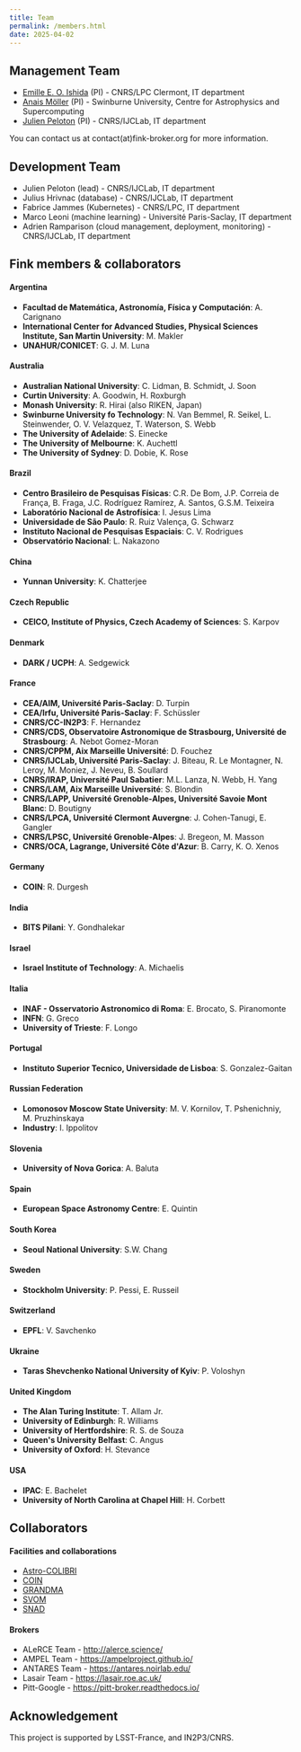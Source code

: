 ```yaml
---
title: Team
permalink: /members.html
date: 2025-04-02
---
```


## Management Team

- [Emille E. O. Ishida](https://www.emilleishida.com/) (PI) - CNRS/LPC Clermont, IT department
- [Anais Möller](http://anaismoller.github.io) (PI) - Swinburne University, Centre for Astrophysics and Supercomputing
- [Julien Peloton](https://github.com/JulienPeloton) (PI) - CNRS/IJCLab, IT department

You can contact us at contact(at)fink-broker.org for more information.

## Development Team

- Julien Peloton (lead) - CNRS/IJCLab, IT department
- Julius Hrivnac (database) - CNRS/IJCLab, IT department
- Fabrice Jammes (Kubernetes) - CNRS/LPC, IT department
- Marco Leoni (machine learning) - Université Paris-Saclay, IT department
- Adrien Ramparison (cloud management, deployment, monitoring) - CNRS/IJCLab, IT department

## Fink members & collaborators

#### Argentina

* **Facultad de Matemática, Astronomía, Física y Computación**: A. Carignano  
* **International Center for Advanced Studies, Physical Sciences Institute, San Martin University**: M. Makler
* **UNAHUR/CONICET**: G. J. M. Luna

#### Australia
* **Australian National University**: C. Lidman, B. Schmidt, J. Soon
* **Curtin University**: A. Goodwin, H. Roxburgh
* **Monash University**: R. Hirai (also RIKEN, Japan)
* **Swinburne University fo Technology**: N. Van Bemmel, R. Seikel, L. Steinwender,  O. V. Velazquez, T. Waterson, S. Webb
* **The University of Adelaide**: S. Einecke
* **The University of Melbourne**: K. Auchettl
* **The University of Sydney**: D. Dobie, K. Rose

#### Brazil

* **Centro Brasileiro de Pesquisas Físicas**: C.R. De Bom, J.P. Correia de França, B. Fraga, J.C. Rodríguez Ramírez, A. Santos, G.S.M. Teixeira
* **Laboratório Nacional de Astrofísica**: I. Jesus Lima
* **Universidade de São Paulo**: R. Ruiz Valença, G. Schwarz
* **Instituto Nacional de Pesquisas Espaciais**: C. V. Rodrigues
* **Observatório Nacional**:  L. Nakazono

#### China

* **Yunnan University**: K. Chatterjee

#### Czech Republic

* **CEICO, Institute of Physics, Czech Academy of Sciences**: S. Karpov

#### Denmark

* **DARK / UCPH**: A. Sedgewick

#### France

* **CEA/AIM, Université Paris-Saclay**: D. Turpin
* **CEA/Irfu, Université Paris-Saclay**: F. Schüssler
* **CNRS/CC-IN2P3**: F. Hernandez
* **CNRS/CDS, Observatoire Astronomique de Strasbourg, Université de Strasbourg**: A. Nebot Gomez-Moran
* **CNRS/CPPM, Aix Marseille Université**: D. Fouchez
* **CNRS/IJCLab, Université Paris-Saclay**: J. Biteau, R. Le Montagner, N. Leroy, M. Moniez, J. Neveu, B. Soullard  
* **CNRS/IRAP, Université Paul Sabatier**: M.L. Lanza, N. Webb, H. Yang
* **CNRS/LAM, Aix Marseille Université**: S. Blondin
* **CNRS/LAPP, Université Grenoble-Alpes, Université Savoie Mont Blanc**: D. Boutigny
* **CNRS/LPCA, Université Clermont Auvergne**: J. Cohen-Tanugi, E. Gangler
* **CNRS/LPSC, Université Grenoble-Alpes**: J. Bregeon, M. Masson
* **CNRS/OCA, Lagrange, Université Côte d'Azur**: B. Carry, K. O. Xenos

#### Germany

* **COIN**: R. Durgesh

#### India

* **BITS Pilani**: Y. Gondhalekar

#### Israel  

* **Israel Institute of Technology**: A. Michaelis  

#### Italia  

* **INAF - Osservatorio Astronomico di Roma**: E. Brocato, S. Piranomonte  
* **INFN**: G. Greco  
* **University of Trieste**: F. Longo
  
#### Portugal

* **Instituto Superior Tecnico, Universidade de Lisboa**: S. Gonzalez-Gaitan

#### Russian Federation

* **Lomonosov Moscow State University**: M. V. Kornilov, T. Pshenichniy, M. Pruzhinskaya
* **Industry**: I. Ippolitov

#### Slovenia

* **University of Nova Gorica**: A. Baluta

#### Spain

* **European Space Astronomy Centre**: E. Quintin

#### South Korea

* **Seoul National University**: S.W. Chang

#### Sweden

* **Stockholm University**: P. Pessi, E. Russeil

#### Switzerland

* **EPFL**: V. Savchenko

#### Ukraine

* **Taras Shevchenko National University of Kyiv**: P. Voloshyn

#### United Kingdom

* **The Alan Turing Institute**: T. Allam Jr.
* **University of Edinburgh**: R. Williams
* **University of Hertfordshire**: R. S. de Souza
* **Queen's University Belfast**: C. Angus
* **University of Oxford**: H. Stevance

#### USA

* **IPAC**: E. Bachelet
* **University of North Carolina at Chapel Hill**: H. Corbett


## Collaborators

#### Facilities and collaborations

- [Astro-COLIBRI](https://astro-colibri.science/)
- [COIN](https://cosmostatistics-initiative.org/)
- [GRANDMA](https://grandma.ijclab.in2p3.fr/)
- [SVOM](https://www.svom.eu/en/home/)
- [SNAD](https://snad.space/)

#### Brokers

- ALeRCE Team - http://alerce.science/
- AMPEL Team - https://ampelproject.github.io/
- ANTARES Team - https://antares.noirlab.edu/
- Lasair Team - https://lasair.roe.ac.uk/
- Pitt-Google - https://pitt-broker.readthedocs.io/

## Acknowledgement

This project is supported by LSST-France, and IN2P3/CNRS.
